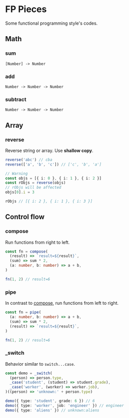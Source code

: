 # FP Pieces

Some functional programming style's codes.

## Math

### sum

`[Number] -> Number`

### add

`Number -> Number -> Number`

### subtract

`Number -> Number -> Number`

## Array

### reverse

Reverse string or array. Use **shallow copy**.

```ts
reverse('abc') // cba
reverse(['a', 'b', 'c']) // ['c', 'b', 'a']

// Warning
const objs = [{ i: 0 }, { i: 1 }, { i: 2 }]
const rObjs = reverse(objs)
// rObjs will be affected
objs[0].i = 3

rObjs // [{ i: 2 }, { i: 1 }, { i: 3 }]
```

## Control flow

### compose

Run functions from right to left.

```ts
const fn = compose(
  (result) => `result=${result}`,
  (sum) => sum * 2,
  (a: number, b: number) => a + b,
)

fn(1, 2) // result=6
```

### pipe

In contrast to [compose](#compose), run functions from left to right.

```ts
const fn = pipe(
  (a: number, b: number) => a + b,
  (sum) => sum * 2,
  (result) => `result=${result}`,
)

fn(1, 2) // result=6
```

### _switch

Behavior similar to `switch...case`.

```ts
const demo = _switch(
  (person) => person.type,
  _case('student', (student) => student.grade),
  _case('worker', (worker) => worker.job),
)((person) => 'unknown:' + person.type)

demo({ type: 'student', grade: 6 }) // 6
demo({ type: 'worker', job: 'engineer' }) // engineer
demo({ type: 'aliens' }) // unknown:aliens
```
